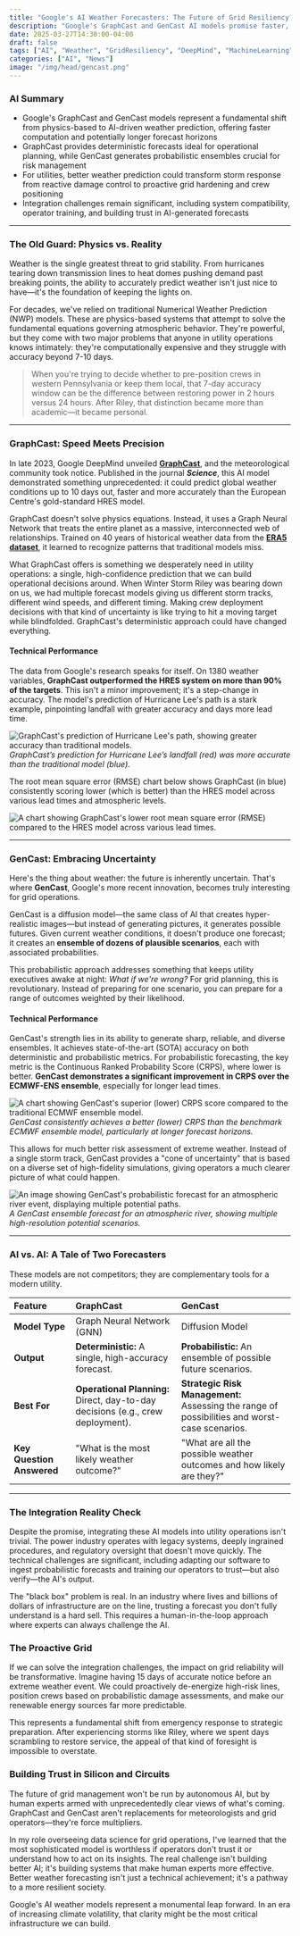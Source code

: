 ```yaml
---
title: "Google's AI Weather Forecasters: The Future of Grid Resiliency?"
description: "Google's GraphCast and GenCast AI models promise faster, more accurate weather forecasting - but can they truly revolutionize how utilities protect the power grid?"
date: 2025-03-27T14:30:00-04:00
draft: false
tags: ["AI", "Weather", "GridResiliency", "DeepMind", "MachineLearning", "Utilities"]
categories: ["AI", "News"]
image: "/img/head/gencast.png"
---
```



### AI Summary

- Google's GraphCast and GenCast models represent a fundamental shift from physics-based to AI-driven weather prediction, offering faster computation and potentially longer forecast horizons
- GraphCast provides deterministic forecasts ideal for operational planning, while GenCast generates probabilistic ensembles crucial for risk management
- For utilities, better weather prediction could transform storm response from reactive damage control to proactive grid hardening and crew positioning
- Integration challenges remain significant, including system compatibility, operator training, and building trust in AI-generated forecasts

---

### The Old Guard: Physics vs. Reality

Weather is the single greatest threat to grid stability. From hurricanes tearing down transmission lines to heat domes pushing demand past breaking points, the ability to accurately predict weather isn't just nice to have—it's the foundation of keeping the lights on.

For decades, we've relied on traditional Numerical Weather Prediction (NWP) models. These are physics-based systems that attempt to solve the fundamental equations governing atmospheric behavior. They're powerful, but they come with two major problems that anyone in utility operations knows intimately: they're computationally expensive and they struggle with accuracy beyond 7-10 days.

> When you're trying to decide whether to pre-position crews in western Pennsylvania or keep them local, that 7-day accuracy window can be the difference between restoring power in 2 hours versus 24 hours. After Riley, that distinction became more than academic—it became personal.

---

### GraphCast: Speed Meets Precision

In late 2023, Google DeepMind unveiled **[GraphCast](https://deepmind.google/discover/blog/graphcast-ai-model-for-faster-and-more-accurate-global-weather-forecasting/)**, and the meteorological community took notice. Published in the journal ***Science***, this AI model demonstrated something unprecedented: it could predict global weather conditions up to 10 days out, faster and more accurately than the European Centre's gold-standard HRES model.

GraphCast doesn't solve physics equations. Instead, it uses a Graph Neural Network that treats the entire planet as a massive, interconnected web of relationships. Trained on 40 years of historical weather data from the **[ERA5 dataset](https://www.ecmwf.int/en/forecasts/dataset/ecmwf-reanalysis-v5)**, it learned to recognize patterns that traditional models miss.

What GraphCast offers is something we desperately need in utility operations: a single, high-confidence prediction that we can build operational decisions around. When Winter Storm Riley was bearing down on us, we had multiple forecast models giving us different storm tracks, different wind speeds, and different timing. Making crew deployment decisions with that kind of uncertainty is like trying to hit a moving target while blindfolded. GraphCast's deterministic approach could have changed everything.

#### Technical Performance

The data from Google's research speaks for itself. On 1380 weather variables, **GraphCast outperformed the HRES system on more than 90% of the targets**. This isn't a minor improvement; it's a step-change in accuracy. The model's prediction of Hurricane Lee's path is a stark example, pinpointing landfall with greater accuracy and days more lead time.

![GraphCast's prediction of Hurricane Lee's path, showing greater accuracy than traditional models.](https://storage.googleapis.com/deepmind-media/DeepMind.com/Blog/graphcast-ai-model-for-faster-and-more-accurate-global-weather-forecasting/Graph_01_-_Still_-_Hi-Res.gif)
*GraphCast’s prediction for Hurricane Lee’s landfall (red) was more accurate than the traditional model (blue).*

The root mean square error (RMSE) chart below shows GraphCast (in blue) consistently scoring lower (which is better) than the HRES model across various lead times and atmospheric levels.

![A chart showing GraphCast's lower root mean square error (RMSE) compared to the HRES model across various lead times.](https://storage.googleapis.com/deepmind-media/DeepMind.com/Blog/graphcast-ai-model-for-faster-and-more-accurate-global-weather-forecasting/rmse_lead_time_by_level.png)

---

### GenCast: Embracing Uncertainty

Here's the thing about weather: the future is inherently uncertain. That's where **GenCast**, Google's more recent innovation, becomes truly interesting for grid operations.

GenCast is a diffusion model—the same class of AI that creates hyper-realistic images—but instead of generating pictures, it generates possible futures. Given current weather conditions, it doesn't produce one forecast; it creates an **ensemble of dozens of plausible scenarios**, each with associated probabilities.

This probabilistic approach addresses something that keeps utility executives awake at night: *What if we're wrong?* For grid planning, this is revolutionary. Instead of preparing for one scenario, you can prepare for a range of outcomes weighted by their likelihood.

#### Technical Performance

GenCast's strength lies in its ability to generate sharp, reliable, and diverse ensembles. It achieves state-of-the-art (SOTA) accuracy on both deterministic and probabilistic metrics. For probabilistic forecasting, the key metric is the Continuous Ranked Probability Score (CRPS), where lower is better. **GenCast demonstrates a significant improvement in CRPS over the ECMWF-ENS ensemble**, especially for longer lead times.

![A chart showing GenCast's superior (lower) CRPS score compared to the traditional ECMWF ensemble model.](https://storage.googleapis.com/deepmind-media/DeepMind.com/Blog/gencast-predicts-weather-and-the-risks-of-extreme-conditions-with-sota-accuracy/GenCast-CRPS.png)
*GenCast consistently achieves a better (lower) CRPS than the benchmark ECMWF ensemble model, particularly at longer forecast horizons.*

This allows for much better risk assessment of extreme weather. Instead of a single storm track, GenCast provides a "cone of uncertainty" that is based on a diverse set of high-fidelity simulations, giving operators a much clearer picture of what could happen.

![An image showing GenCast's probabilistic forecast for an atmospheric river event, displaying multiple potential paths.](https://storage.googleapis.com/deepmind-media/DeepMind.com/Blog/gencast-predicts-weather-and-the-risks-of-extreme-conditions-with-sota-accuracy/GenCast-AR-3.gif)
*A GenCast ensemble forecast for an atmospheric river, showing multiple high-resolution potential scenarios.*

---

### AI vs. AI: A Tale of Two Forecasters

These models are not competitors; they are complementary tools for a modern utility.

| Feature | **GraphCast** | **GenCast** |
| :--- | :--- | :--- |
| **Model Type** | Graph Neural Network (GNN) | Diffusion Model |
| **Output** | **Deterministic:** A single, high-accuracy forecast. | **Probabilistic:** An ensemble of possible future scenarios. |
| **Best For** | **Operational Planning:** Direct, day-to-day decisions (e.g., crew deployment). | **Strategic Risk Management:** Assessing the range of possibilities and worst-case scenarios. |
| **Key Question Answered** | "What is the most likely weather outcome?" | "What are all the possible weather outcomes and how likely are they?" |

---

### The Integration Reality Check

Despite the promise, integrating these AI models into utility operations isn't trivial. The power industry operates with legacy systems, deeply ingrained procedures, and regulatory oversight that doesn't move quickly. The technical challenges are significant, including adapting our software to ingest probabilistic forecasts and training our operators to trust—but also verify—the AI's output.

The "black box" problem is real. In an industry where lives and billions of dollars of infrastructure are on the line, trusting a forecast you don't fully understand is a hard sell. This requires a human-in-the-loop approach where experts can always challenge the AI.

### The Proactive Grid

If we can solve the integration challenges, the impact on grid reliability will be transformative. Imagine having 15 days of accurate notice before an extreme weather event. We could proactively de-energize high-risk lines, position crews based on probabilistic damage assessments, and make our renewable energy sources far more predictable.

This represents a fundamental shift from emergency response to strategic preparation. After experiencing storms like Riley, where we spent days scrambling to restore service, the appeal of that kind of foresight is impossible to overstate.

### Building Trust in Silicon and Circuits

The future of grid management won't be run by autonomous AI, but by human experts armed with unprecedentedly clear views of what's coming. GraphCast and GenCast aren't replacements for meteorologists and grid operators—they're force multipliers.

In my role overseeing data science for grid operations, I've learned that the most sophisticated model is worthless if operators don't trust it or understand how to act on its insights. The real challenge isn't building better AI; it's building systems that make human experts more effective. Better weather forecasting isn't just a technical achievement; it's a pathway to a more resilient society.

Google's AI weather models represent a monumental leap forward. In an era of increasing climate volatility, that clarity might be the most critical infrastructure we can build.
